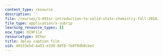 ```yaml
---
content_type: resource
description: ''
file: /courses/3-091sc-introduction-to-solid-state-chemistry-fall-2010/40153e5d4a53e3309df87e8f0db0cbe1_vPQ9a_xIqRg.srt
file_type: application/x-subrip
learning_resource_types: []
ocw_type: OCWFile
resourcetype: Other
title: 3play caption file
uid: 40153e5d-4a53-e330-9df8-7e8f0db0cbe1
---
```

